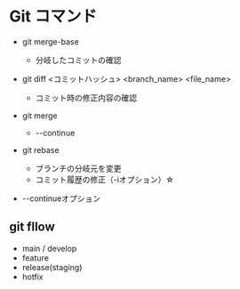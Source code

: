 # Git コマンド

- git merge-base <branch1> <brnach2>
  - 分岐したコミットの確認

- git diff <コミットハッシュ> <branch_name> <file_name>
  - コミット時の修正内容の確認

- git merge
  - --continue

- git rebase
  - ブランチの分岐元を変更
  - コミット履歴の修正（-iオプション）☆

- --continueオプション


## git fllow

- main / develop
- feature
- release(staging)
- hotfix